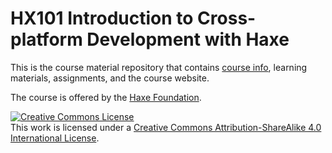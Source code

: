 # HX101 Introduction to Cross-platform Development with Haxe

This is the course material repository that contains [course info](content/README.md), learning materials, assignments, and the course website. 

The course is offered by the [Haxe Foundation](https://haxe.org/foundation/).

<a rel="license" href="http://creativecommons.org/licenses/by-sa/4.0/"><img alt="Creative Commons License" style="border-width:0" src="https://i.creativecommons.org/l/by-sa/4.0/88x31.png" /></a><br />This work is licensed under a <a rel="license" href="http://creativecommons.org/licenses/by-sa/4.0/">Creative Commons Attribution-ShareAlike 4.0 International License</a>.
